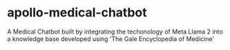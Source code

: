 # apollo-medical-chatbot

A Medical Chatbot built by integrating the techonology of Meta Llama 2 into a knowledge base developed using 'The Gale Encyclopedia of Medicine'
